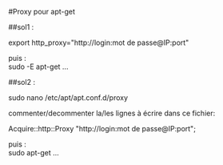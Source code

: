 #Proxy pour apt-get

##sol1 :

export http_proxy="http://login:mot de passe@IP:port"

puis :  
sudo -E apt-get ...


##sol2 :

sudo nano /etc/apt/apt.conf.d/proxy

commenter/decommenter la/les lignes à écrire dans ce fichier:

Acquire::http::Proxy "http://login:mot de passe@IP:port";  

puis :  
sudo apt-get ...
